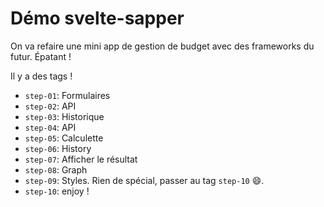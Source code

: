 # Démo svelte-sapper

On va refaire une mini app de gestion de budget avec des frameworks du futur. Épatant !

Il y a des tags !

- `step-01`: Formulaires
- `step-02`: API
- `step-03`: Historique
- `step-04`: API
- `step-05`: Calculette
- `step-06`: History
- `step-07`: Afficher le résultat
- `step-08`: Graph
- `step-09`: Styles. Rien de spécial, passer au tag `step-10` :smile:.
- `step-10`: enjoy !

